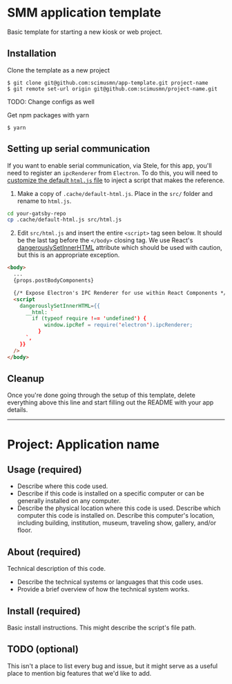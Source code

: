 # SMM application template
Basic template for starting a new kiosk or web project.

## Installation
Clone the template as a new project
```
$ git clone git@github.com:scimusmn/app-template.git project-name
$ git remote set-url origin git@github.com:scimusmn/project-name.git
```
TODO: Change configs as well

Get npm packages with yarn
```
$ yarn
```
## Setting up serial communication
If you want to enable serial communication, via Stele, for this app, you'll need to register an `ipcRenderer` from `Electron`. To do this, you will need to [customize the default `html.js` file](https://www.gatsbyjs.com/docs/custom-html/) to inject a script that makes the reference.
1. Make a copy of `.cache/default-html.js`. Place in the `src/` folder and rename to `html.js`. 
```bash
cd your-gatsby-repo
cp .cache/default-html.js src/html.js
```
2. Edit `src/html.js` and insert the entire `<script>` tag seen below. It should be the last tag before the `</body>` closing tag. We use React's [dangerouslySetInnerHTML](https://www.gatsbyjs.com/docs/custom-html/#adding-custom-javascript) attribute which should be used with caution, but this is an appropriate exception. 
```html
<body>
  ...
  {props.postBodyComponents}

  {/* Expose Electron's IPC Renderer for use within React Components */}
  <script
    dangerouslySetInnerHTML={{
      __html: `
        if (typeof require !== 'undefined') {
            window.ipcRef = require('electron').ipcRenderer;
          }
      `,
    }}
  />
</body>
```

## Cleanup
Once you're done going through the setup of this template, delete everything above this line and start filling out the README with your app details.

***

# Project: Application name

## Usage (required)
* Describe where this code used.
* Describe if this code is installed on a specific computer or can be generally installed on any computer.
* Describe the physical location where this code is used. Describe which computer this code is installed on. Describe this computer's location, including building, institution, museum, traveling show, gallery, and/or floor.

## About (required)
Technical description of this code.
* Describe the technical systems or languages that this code uses.
* Provide a brief overview of how the technical system works.

## Install (required)
Basic install instructions. This might describe the script's file path.

## TODO (optional)
This isn't a place to list every bug and issue, but it might serve as a useful place to mention big features that we'd like to add.
